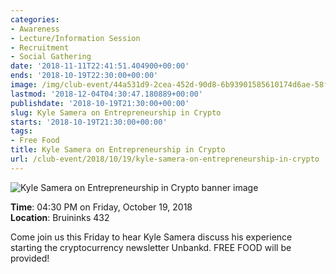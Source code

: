 ```yaml
---
categories:
- Awareness
- Lecture/Information Session
- Recruitment
- Social Gathering
date: '2018-11-11T22:41:51.404900+00:00'
ends: '2018-10-19T22:30:00+00:00'
image: /img/club-event/44a531d9-2cea-452d-90d8-6b93901585610174d6ae-58ff-4de3-b440-3962674d62ec.png
lastmod: '2018-12-04T04:30:47.180889+00:00'
publishdate: '2018-10-19T21:30:00+00:00'
slug: Kyle Samera on Entrepreneurship in Crypto
starts: '2018-10-19T21:30:00+00:00'
tags:
- Free Food
title: Kyle Samera on Entrepreneurship in Crypto
url: /club-event/2018/10/19/kyle-samera-on-entrepreneurship-in-crypto
---
```


<img src="/img/club-event/44a531d9-2cea-452d-90d8-6b93901585610174d6ae-58ff-4de3-b440-3962674d62ec.png" alt="Kyle Samera on Entrepreneurship in Crypto banner image" /><br>
    <p class="eventInfo">
        <strong>Time</strong>: 04:30 PM on Friday, October 19, 2018<br>
        <strong>Location</strong>: Bruininks 432
    </p>
    <p>Come join us this Friday to hear Kyle Samera discuss his experience starting the cryptocurrency newsletter Unbankd. FREE FOOD will be provided!</p>